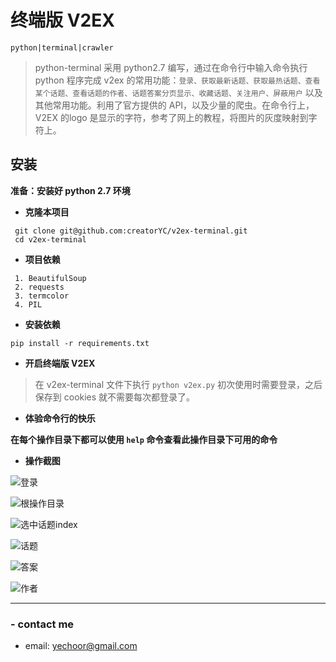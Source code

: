 # 终端版 V2EX

`python|terminal|crawler`

> python-terminal 采用 python2.7 编写，通过在命令行中输入命令执行 python 程序完成 v2ex 的常用功能：`登录、获取最新话题、获取最热话题、查看某个话题、查看话题的作者、话题答案分页显示、收藏话题、关注用户、屏蔽用户` 以及其他常用功能。利用了官方提供的 API，以及少量的爬虫。在命令行上， V2EX 的logo 是显示的字符，参考了网上的教程，将图片的灰度映射到字符上。

## 安装
**准备：安装好 python 2.7 环境**

- **克隆本项目**

```
 git clone git@github.com:creatorYC/v2ex-terminal.git
 cd v2ex-terminal
```

- **项目依赖**

```
 1. BeautifulSoup
 2. requests
 3. termcolor
 4. PIL
```

- **安装依赖**

```
pip install -r requirements.txt
```

- **开启终端版 V2EX**

>在 v2ex-terminal 文件下执行 `python v2ex.py`
初次使用时需要登录，之后保存到 cookies 就不需要每次都登录了。

- **体验命令行的快乐**

**在每个操作目录下都可以使用 `help` 命令查看此操作目录下可用的命令**

- **操作截图**

![登录](https://github.com/creatorYC/v2ex-terminal/blob/master/images/start.PNG)

![根操作目录](https://github.com/creatorYC/v2ex-terminal/blob/master/images/TL.PNG)

![选中话题index](https://github.com/creatorYC/v2ex-terminal/blob/master/images/TL-idx.PNG)

![话题](https://github.com/creatorYC/v2ex-terminal/blob/master/images/topic.PNG)

![答案](https://github.com/creatorYC/v2ex-terminal/blob/master/images/answer.PNG)

![作者](https://github.com/creatorYC/v2ex-terminal/blob/master/images/author.PNG)

---------------
### - contact me
- email: <yechoor@gmail.com>



